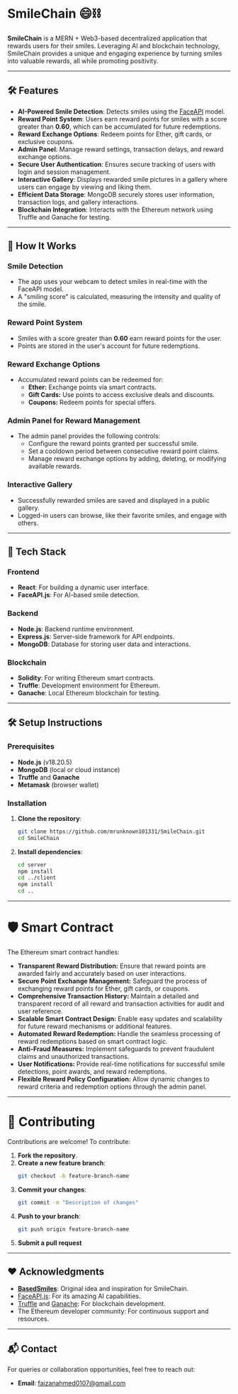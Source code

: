 # SmileChain 😄⛓️

**SmileChain** is a MERN + Web3-based decentralized application that rewards users for their smiles. Leveraging AI and
blockchain technology, SmileChain provides a unique and engaging experience by turning smiles into valuable rewards, all
while promoting positivity.

---

## 🛠️ Features

- **AI-Powered Smile Detection**: Detects smiles using the [FaceAPI](https://github.com/justadudewhohacks/face-api.js)
  model.
- **Reward Point System**: Users earn reward points for smiles with a score greater than **0.60**, which can be
  accumulated for future redemptions.
- **Reward Exchange Options**: Redeem points for Ether, gift cards, or exclusive coupons.
- **Admin Panel**: Manage reward settings, transaction delays, and reward exchange options.
- **Secure User Authentication**: Ensures secure tracking of users with login and session management.
- **Interactive Gallery**: Displays rewarded smile pictures in a gallery where users can engage by viewing and liking
  them.
- **Efficient Data Storage**: MongoDB securely stores user information, transaction logs, and gallery interactions.
- **Blockchain Integration**: Interacts with the Ethereum network using Truffle and Ganache for testing.

---

## 📸 How It Works

### **Smile Detection**

- The app uses your webcam to detect smiles in real-time with the FaceAPI model.
- A "smiling score" is calculated, measuring the intensity and quality of the smile.

### **Reward Point System**

- Smiles with a score greater than **0.60** earn reward points for the user.
- Points are stored in the user's account for future redemptions.

### **Reward Exchange Options**

- Accumulated reward points can be redeemed for:
    - **Ether:** Exchange points via smart contracts.
    - **Gift Cards:** Use points to access exclusive deals and discounts.
    - **Coupons:** Redeem points for special offers.

### **Admin Panel for Reward Management**

- The admin panel provides the following controls:
    - Configure the reward points granted per successful smile.
    - Set a cooldown period between consecutive reward point claims.
    - Manage reward exchange options by adding, deleting, or modifying available rewards.

### **Interactive Gallery**

- Successfully rewarded smiles are saved and displayed in a public gallery.
- Logged-in users can browse, like their favorite smiles, and engage with others.

---

## 🚀 Tech Stack

### **Frontend**

- **React**: For building a dynamic user interface.
- **FaceAPI.js**: For AI-based smile detection.

### **Backend**

- **Node.js**: Backend runtime environment.
- **Express.js**: Server-side framework for API endpoints.
- **MongoDB**: Database for storing user data and interactions.

### **Blockchain**

- **Solidity**: For writing Ethereum smart contracts.
- **Truffle**: Development environment for Ethereum.
- **Ganache**: Local Ethereum blockchain for testing.

---

## 🛠️ Setup Instructions

### **Prerequisites**

- **Node.js** (v18.20.5)
- **MongoDB** (local or cloud instance)
- **Truffle** and **Ganache**
- **Metamask** (browser wallet)

### **Installation**

1. **Clone the repository**:
   ```bash
   git clone https://github.com/mrunknown101331/SmileChain.git
   cd SmileChain

2. **Install dependencies**:

    ```bash
   cd server
   npm install
   cd ../client
   npm install
   cd ..

---

# 🛡️ Smart Contract

The Ethereum smart contract handles:

- **Transparent Reward Distribution:** Ensure that reward points are awarded fairly and accurately based on user
  interactions.
- **Secure Point Exchange Management:** Safeguard the process of exchanging reward points for Ether, gift cards, or
  coupons.
- **Comprehensive Transaction History:** Maintain a detailed and transparent record of all reward and transaction
  activities for audit and user reference.
- **Scalable Smart Contract Design:** Enable easy updates and scalability for future reward mechanisms or additional
  features.
- **Automated Reward Redemption:** Handle the seamless processing of reward redemptions based on smart contract logic.
- **Anti-Fraud Measures:** Implement safeguards to prevent fraudulent claims and unauthorized transactions.
- **User Notifications:** Provide real-time notifications for successful smile detections, point awards, and reward
  redemptions.
- **Flexible Reward Policy Configuration:** Allow dynamic changes to reward criteria and redemption options through the
  admin panel.

---

# 🤝 Contributing

Contributions are welcome! To contribute:

1. **Fork the repository**.
2. **Create a new feature branch**:
   ```bash
   git checkout -b feature-branch-name
3. **Commit your changes**:
   ```bash
   git commit -m "Description of changes"
4. **Push to your branch**:
   ```bash
   git push origin feature-branch-name
5. **Submit a pull request**

---

## ❤️ Acknowledgments

- **[BasedSmiles](https://github.com/roshanbvadassery/basedsmiles)**: Original idea and inspiration for SmileChain.
- [FaceAPI.js](https://github.com/justadudewhohacks/face-api.js): For its amazing AI capabilities.
- [Truffle](https://trufflesuite.com/) and [Ganache](https://trufflesuite.com/ganache/): For blockchain development.
- The Ethereum developer community: For continuous support and resources.

---

## 📬 Contact

For queries or collaboration opportunities, feel free to reach out:

- **Email**: [faizanahmed0107@gmail.com](mailto:faizanahmed0107@gmail.com)
